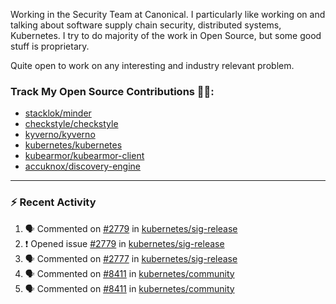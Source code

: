 Working in the Security Team at Canonical. I particularly like working on and talking about software supply chain security, distributed systems, Kubernetes. I try to do majority of the work in Open Source, but some good stuff is proprietary.

Quite open to work on any interesting and industry relevant problem. 

### Track My Open Source Contributions 👨‍💻: 
 - [stacklok/minder](https://github.com/stacklok/minder/pulls?q=is%3Apr+author%3AVyom-Yadav+is%3Amerged+)
 - [checkstyle/checkstyle](https://github.com/checkstyle/checkstyle/pulls?q=is%3Apr+author%3AVyom-Yadav+is%3Amerged+)
 - [kyverno/kyverno](https://github.com/kyverno/kyverno/pulls?q=is%3Apr+author%3AVyom-Yadav+is%3Amerged+)
 - [kubernetes/kubernetes](https://github.com/kubernetes/kubernetes/issues?q=is%3Aissue+author%3AVyom-Yadav)
 - [kubearmor/kubearmor-client](https://github.com/kubearmor/kubearmor-client/pulls?q=is%3Amerged+is%3Apr+author%3AVyom-Yadav+)
 - [accuknox/discovery-engine](https://github.com/accuknox/discovery-engine/pulls?q=is%3Amerged+is%3Apr+author%3AVyom-Yadav+)
---

### :zap: Recent Activity

<!--START_SECTION:activity-->
1. 🗣 Commented on [#2779](https://github.com/kubernetes/sig-release/issues/2779#issuecomment-2862128131) in [kubernetes/sig-release](https://github.com/kubernetes/sig-release)
2. ❗ Opened issue [#2779](https://github.com/kubernetes/sig-release/issues/2779) in [kubernetes/sig-release](https://github.com/kubernetes/sig-release)
3. 🗣 Commented on [#2777](https://github.com/kubernetes/sig-release/issues/2777#issuecomment-2844803035) in [kubernetes/sig-release](https://github.com/kubernetes/sig-release)
4. 🗣 Commented on [#8411](https://github.com/kubernetes/community/pull/8411#issuecomment-2816596971) in [kubernetes/community](https://github.com/kubernetes/community)
5. 🗣 Commented on [#8411](https://github.com/kubernetes/community/pull/8411#issuecomment-2816593140) in [kubernetes/community](https://github.com/kubernetes/community)
<!--END_SECTION:activity-->
